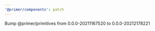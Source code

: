 ```yaml
---
'@primer/components': patch
---
```


Bump @primer/primitives from 0.0.0-20211167520 to 0.0.0-20212178221
